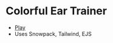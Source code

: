 # Colorful Ear Trainer

- [Play](https://calebcurtis8.github.io/colorful-ear-trainer/)
- Uses Snowpack, Tailwind, EJS